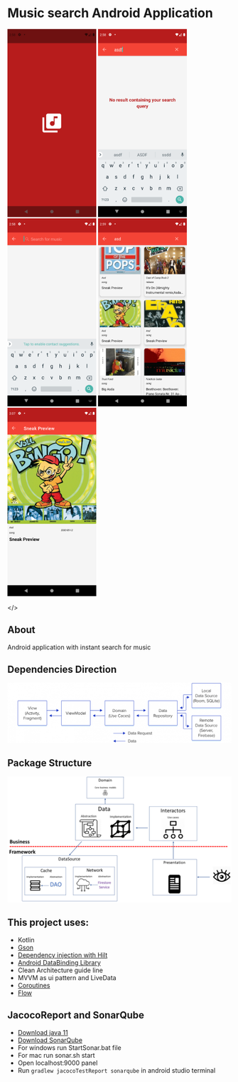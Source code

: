 # Music search Android Application

<p float="left">
<img src="screenshots/splash.png" width = 200>
<img src="screenshots/empty.png" width = 200>
<img src="screenshots/main.png" width = 200>
<img src="screenshots/list.png" width = 200>
<img src="screenshots/details.png" width = 200>

</>

## About
Android application with instant search for music



## Dependencies Direction
<img src="screenshots/clean-mvvm.png">


## Package Structure
<img src="screenshots/app_arch.png">

## This project uses:
- Kotlin
- [Gson](https://github.com/google/gson)
- [Dependency injection with Hilt](https://developer.android.com/training/dependency-injection/hilt-android)
- [Android DataBinding Library](https://developer.android.com/topic/libraries/data-binding)
- Clean Architecture guide line
- MVVM as ui pattern and LiveData
- [Coroutines](https://developer.android.com/kotlin/coroutines)
- [Flow](https://developer.android.com/kotlin/flow)

## JacocoReport and SonarQube
- [Download java 11](https://www.oracle.com/java/technologies/javase-jdk11-downloads.html)
- [Download SonarQube](https://www.sonarqube.org/downloads/)
- For windows run StartSonar.bat file
- For mac run sonar.sh start
- Open localhost:9000 panel
- Run ```gradlew jacocoTestReport sonarqube``` in android studio terminal

